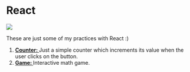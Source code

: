 # React

<img src="https://upload.wikimedia.org/wikipedia/commons/thumb/a/a7/React-icon.svg/512px-React-icon.svg.png">

These are just some of my practices with React :)

<ol>
  <li> <strong> <a href="https://cartxu.github.io/react-practice/counter" target="_blank"> Counter: </a></strong> Just a simple counter which increments its value when the user clicks on the button. </li>
  <li> <strong> <a href="https://cartxu.github.io/react-practice/game" target="_blank"> Game: </a></strong> Interactive math game. </li>

</ol>

